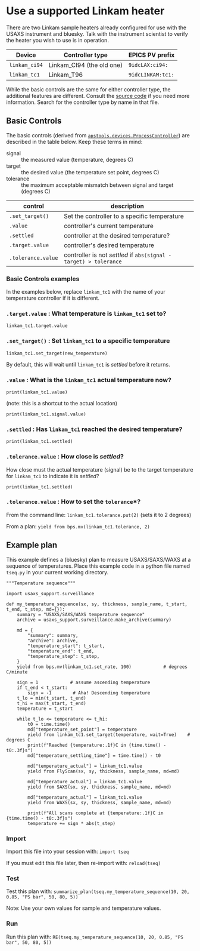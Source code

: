 # Use a supported Linkam heater

There are two Linkam sample heaters already configured for use 
with the USAXS instrument and bluesky.  Talk with the instrument 
scientist to verify the heater you wish to use is in operation.

Device | Controller type | EPICS PV prefix
--- | --- | ---
`linkam_ci94` | Linkam_CI94 (the old one) | `9idcLAX:ci94:`
`linkam_tc1`  | Linkam_T96 | `9idcLINKAM:tc1:`

While the basic controls are the same for either controller type,
the additional features are different.  Consult the 
[source code](/profile_bluesky/startup/10-devices.py)
if you need more information.  Search for the controller type 
by name in that file.

## Basic Controls

The basic controls (derived from 
[`apstools.devices.ProcessController`](https://apstools.readthedocs.io/en/latest/source/devices.html#apstools.devices.ProcessController))
are described in the table below.  Keep these terms in mind:

<dl>
  <dt>signal</dt>
  <dd>the measured value (temperature, degrees C)</dd>
  
  <dt>target</dt>
  <dd>the desired value (the temperature set point, degrees C)</dd>
  
  <dt>tolerance</dt>
  <dd>the maximum acceptable mismatch between signal and target (degrees C)</dd>
</dl>

control | description
--- | ---
`.set_target()` | Set the controller to a specific temperature
`.value` | controller's current temperature
`.settled` | controller at the desired temperature?
`.target.value` | controller's desired temperature
`.tolerance.value` | controller is not *settled* if `abs(signal - target) > tolerance`

### Basic Controls examples

In the examples below, replace `linkam_tc1` with the name of your temperature controller if it is different.

### `.target.value` : What temperature is `linkam_tc1` set to? 

    linkam_tc1.target.value

### `.set_target()` : Set `linkam_tc1` to a specific temperature

    linkam_tc1.set_target(new_temperature)

By default, this will wait until `linkam_tc1` is *settled* before it returns.

### `.value` : What is the `linkam_tc1` actual temperature now?

    print(linkam_tc1.value)

(note: this is a shortcut to the actual location)

    print(linkam_tc1.signal.value)

### `.settled` : Has `linkam_tc1` reached the desired temperature?

    print(linkam_tc1.settled)

### `.tolerance.value` : How close is *settled*?

How close must the actual temperature (signal) be to the target temperature for `linkam_tc1` to indicate it is *settled*?

    print(linkam_tc1.settled)

### `.tolerance.value` : How to set the `tolerance`*?

From the command line: `linkam_tc1.tolerance.put(2)` (sets it to 2 degrees)

From a plan: `yield from bps.mv(linkam_tc1.tolerance, 2)`

## Example plan

This example defines a (bluesky) plan to measure USAXS/SAXS/WAXS 
at a sequence of temperatures.  Place this example code in a python 
file named `tseq.py` in your current working directory.

```
"""Temperature sequence"""

import usaxs_support.surveillance

def my_temperature_sequence(sx, sy, thickness, sample_name, t_start, t_end, t_step, md={}):
    summary = "USAXS/SAXS/WAXS temperature sequence"
    archive = usaxs_support.surveillance.make_archive(summary)

    md = {
        "summary": summary, 
        "archive": archive,
        "temperature_start": t_start,
        "temperature_end": t_end,
        "temperature_step": t_step,
    }
    yield from bps.mv(linkam_tc1.set_rate, 100)            # degrees C/minute

    sign = 1            # assume ascending temperature
    if t_end < t_start:
        sign = -1        # Aha! Descending temperature
    t_lo = min(t_start, t_end)
    t_hi = max(t_start, t_end)
    temperature = t_start

    while t_lo <= temperature <= t_hi:
        t0 = time.time()
        md["temperature_set_point"] = temperature
        yield from linkam_tc1.set_target(temperature, wait=True)    # degrees C
        print(f"Reached {temperature:.1f}C in {time.time() - t0:.3f}s")
        md["temperature_settling_time"] = time.time() - t0
        
        md["temperature_actual"] = linkam_tc1.value
        yield from FlyScan(sx, sy, thickness, sample_name, md=md)
        
        md["temperature_actual"] = linkam_tc1.value
        yield from SAXS(sx, sy, thickness, sample_name, md=md)
        
        md["temperature_actual"] = linkam_tc1.value
        yield from WAXS(sx, sy, thickness, sample_name, md=md)
        
        print(f"All scans complete at {temperature:.1f}C in {time.time() - t0:.3f}s")
        temperature += sign * abs(t_step)
```

### Import

Import this file into your session with: `import tseq`

If you must edit this file later, then re-import with: `reload(tseq)`

### Test

Test this plan with: `summarize_plan(tseq.my_temperature_sequence(10, 20, 0.85, "PS bar", 50, 80, 5))`

Note:  Use your own values for sample and temperature values.

### Run

Run this plan with: `RE(tseq.my_temperature_sequence(10, 20, 0.85, "PS bar", 50, 80, 5))`
